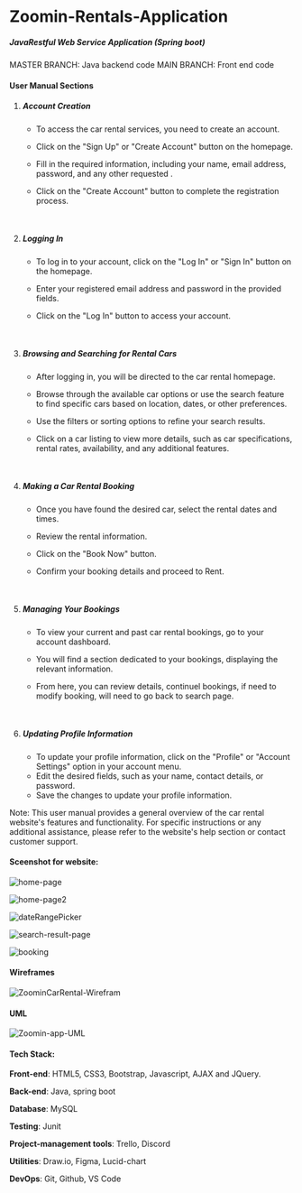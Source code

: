# Zoomin-Rentals-Application
##### JavaRestful Web Service Application (Spring boot)

MASTER BRANCH: Java backend code
MAIN BRANCH: Front end code



#### User Manual Sections

1. ##### Account Creation

   - To access the car rental services, you need to create an account.

   - Click on the "Sign Up" or "Create Account" button on the homepage.

   -  Fill in the required information, including your name, email address, password, and any other requested .

   -  Click on the "Create Account" button to complete the registration process.

     ​

2. ##### Logging In

   - To log in to your account, click on the "Log In" or "Sign In" button on the homepage.

   - Enter your registered email address and password in the provided fields.

   - Click on the "Log In" button to access your account.

     ​

3. ##### Browsing and Searching for Rental Cars

   - After logging in, you will be directed to the car rental homepage.

   - Browse through the available car options or use the search feature to find specific cars based on location, dates, or other preferences.

   - Use the filters or sorting options to refine your search results.

   - Click on a car listing to view more details, such as car specifications, rental rates, availability, and any additional features.

     ​

4. ##### Making a Car Rental Booking

   -  Once you have found the desired car, select the rental dates and times.

   - Review the rental information.

   - Click on the "Book Now" button.

   - Confirm your booking details and proceed to Rent.

     ​

5. ##### Managing Your Bookings

   - To view your current and past car rental bookings, go to your account dashboard.

   - You will find a section dedicated to your bookings, displaying the relevant information.

   - From here, you can review details, continuel bookings, if need to modify booking, will need to go back to search page.

     ​

6. ##### Updating Profile Information

   - To update your profile information, click on the "Profile" or "Account Settings" option in your account menu.
   - Edit the desired fields, such as your name, contact details, or password.
   -  Save the changes to update your profile information.

 

Note: This user manual provides a general overview of the car rental website's features and functionality. For specific instructions or any additional assistance, please refer to the website's help section or contact customer support.



#### Sceenshot for website:



![home-page](docs/home-page.png)



![home-page2](docs/home-page2.png)



![dateRangePicker](docs/dateRangePicker.png)



![search-result-page](docs/search-result-page.png)



![booking](docs/booking.png)





#### Wireframes

![ZoominCarRental-Wirefram](docs/ZoominCarRental-Wirefram.png)



#### UML 

![Zoomin-app-UML](docs/Zoomin-app-UML.jpg)



#### Tech Stack:

**Front-end**: HTML5, CSS3, Bootstrap, Javascript, AJAX and JQuery.

**Back-end**: Java, spring boot

**Database**: MySQL

**Testing**: Junit

**Project-management tools**: Trello, Discord

**Utilities**: Draw.io, Figma, Lucid-chart

**DevOps**: Git, Github, VS Code